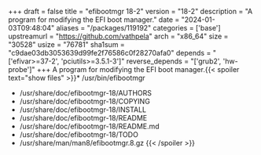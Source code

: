 +++
draft = false
title = "efibootmgr 18-2"
version = "18-2"
description = "A program for modifying the EFI boot manager."
date = "2024-01-03T09:48:04"
aliases = "/packages/119192"
categories = ['base']
upstreamurl = "https://github.com/vathpela"
arch = "x86_64"
size = "30528"
usize = "76781"
sha1sum = "c9dae03db3053639d99fe2f76586c0f28270afa0"
depends = "['efivar>=37-2', 'pciutils>=3.5.1-3']"
reverse_depends = "['grub2', 'hw-probe']"
+++
A program for modifying the EFI boot manager.{{< spoiler text="show files" >}}* /usr/bin/efibootmgr
* /usr/share/doc/efibootmgr-18/AUTHORS
* /usr/share/doc/efibootmgr-18/COPYING
* /usr/share/doc/efibootmgr-18/INSTALL
* /usr/share/doc/efibootmgr-18/README
* /usr/share/doc/efibootmgr-18/README.md
* /usr/share/doc/efibootmgr-18/TODO
* /usr/share/man/man8/efibootmgr.8.gz
{{< /spoiler >}}